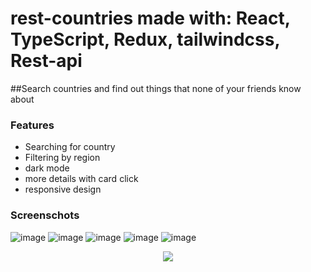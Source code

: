 # rest-countries made with: React, TypeScript, Redux, tailwindcss, Rest-api

##Search countries and find out things that none of your friends know about

### Features
- Searching for country
- Filtering by region
- dark mode
- more details with card click
- responsive design

### Screenschots

![image](https://user-images.githubusercontent.com/114868887/226712314-6da34215-2a70-4c91-8128-1813b0a1e764.png)
![image](https://user-images.githubusercontent.com/114868887/226712346-ceb64676-d170-4234-9c22-2278eebef6ca.png)
![image](https://user-images.githubusercontent.com/114868887/226712384-ae27a8eb-2bf6-4fec-ab54-fc4eee6e9c78.png)
![image](https://user-images.githubusercontent.com/114868887/226712456-9c8bc117-83e2-4827-8419-ea64efe648b1.png)
![image](https://user-images.githubusercontent.com/114868887/226712499-62483e09-775f-4a70-aad3-2d4553859a0e.png)

<div align="center">
   <img src="https://user-images.githubusercontent.com/114868887/226712629-6f565a5d-ef1b-41fc-875b-1cbf0ba243e6.png">

</div>
